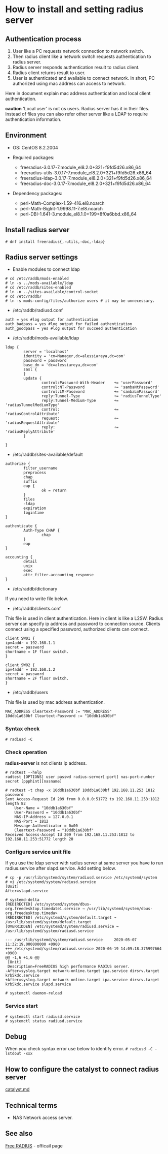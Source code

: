 # How to install and setting radius server

## Authentication process

1. User like a PC requests network connection to network switch.
2. Then radius client like a network switch requests authentication to radius server.
3. Radius server responds authentication result to radius client.
4. Radius client returns result to user.
5. User is authenticated and available to connect network.
   In short, PC authorized using mac address can access to network.

Here in document explain mac address authentication and local client authentication.

**caution**
'Local user' is not os users. Radius server has it in their files.
Instead of files you can also refer other server like a LDAP to require authentication information.

## Environment

- OS: CentOS 8.2.2004
- Required packages:

  - freeradius-3.0.17-7.module_el8.2.0+321+f9fd5d26.x86_64
  - freeradius-utils-3.0.17-7.module_el8.2.0+321+f9fd5d26.x86_64
  - freeradius-ldap-3.0.17-7.module_el8.2.0+321+f9fd5d26.x86_64
  - freeradius-doc-3.0.17-7.module_el8.2.0+321+f9fd5d26.x86_64

- Dependency packages:
  - perl-Math-Complex-1.59-416.el8.noarch
  - perl-Math-BigInt-1.9998.11-7.el8.noarch
  - perl-DBI-1.641-3.module_el8.1.0+199+8f0a6bbd.x86_64

## Install radius server

`# dnf install freeradius{,-utils,-doc,-ldap}`

## Radius server settings

- Enable modules to connect ldap

```
# cd /etc/raddb/mods-enabled
# ln -s ../mods-available/ldap
# cd /etc/raddb/sites-enabled
# ln -n ../sites-available/control-socket
# cd /etc/raddb/
# ln -s mods-config/files/authorize users # it may be unnecessary.
```

- /etc/raddb/radiusd.conf

```
auth = yes #log output for authentication
auth_badpass = yes #log output for failed authentication
auth_goodpass = yes #log output for succeed authentication
```

- /etc/raddb/mods-available/ldap

```
ldap {
        server = 'localhost'
        identity = 'cn=Manager,dc=alessiareya,dc=com'
        password = password
        base_dn = 'dc=alessiareya,dc=com'
        sasl {
        }
        update {
                control:Password-With-Header    += 'userPassword'
                control:NT-Password             += 'sambaNtPassword'
                control:LM-Password             += 'sambaLmPassword'
                reply:Tunnel-Type               += 'radiusTunnelType'
                reply:Tunnel-Medium-Type        += 'radiusTunnelMediumType'
                control:                        += 'radiusControlAttribute'
                request:                        += 'radiusRequestAttribute'
                reply:                          += 'radiusReplyAttribute'
        }

}
```

- /etc/raddb/sites-available/default

```
authorize {
        filter_username
        preprocess
        chap
        suffix
        eap {
                ok = return
        }
        files
        -ldap
        expiration
        logintime
}

authenticate {
        Auth-Type CHAP {
                chap
        }
        eap
}

accounting {
        detail
        unix
        exec
        attr_filter.accounting_response
}
```

- /etc/raddb/dictionary

If you need to write file below.

- /etc/raddb/clients.conf

This file is used in client authentication.
Here in client is like a L2SW.
Radius server can specify ip address and password to connection source.
Clients connect using a specified password, authorized clients can connect.

```
client SW01 {
ipv4addr = 192.168.1.1
secret = password
shortname = 1F floor switch.
}

client SW02 {
ipv4addr = 192.168.1.2
secret = password
shortname = 2F floor switch.
}
```

- /etc/raddb/users

This file is used by mac address authentication.

```
MAC_ADDRESS Cleartext-Password := "MAC_ADDRESS"
10ddb1a630bf Cleartext-Password := "10ddb1a630bf"
```

### Syntax check

`# radiusd -C`

### Check operation

**radius-server** is not clients ip address.

```
# radtest --help
radtest [OPTIONS] user passwd radius-server[:port] nas-port-number secret [ppphint][nasname]

# radtest -t chap -x 10ddb1a630bf 10ddb1a630bf 192.168.11.253 1812 password
Sent Access-Request Id 209 from 0.0.0.0:51772 to 192.168.11.253:1812 length 82
	User-Name = "10ddb1a630bf"
	User-Password = "10ddb1a630bf"
	NAS-IP-Address = 127.0.0.1
	NAS-Port = 1812
	Message-Authenticator = 0x00
	Cleartext-Password = "10ddb1a630bf"
Received Access-Accept Id 209 from 192.168.11.253:1812 to 192.168.11.253:51772 length 20
```

### Configure service unit file

If you use the ldap server with radius server at same server you have to run radius.service after slapd.service.
Add setting below.

```
# cp -p /usr/lib/systemd/system/radiusd.service /etc/systemd/system
# vi /etc/systemd/system/radiusd.service
[Unit]
After=slapd.service

# systemd-delta
[REDIRECTED] /etc/systemd/system/dbus-org.freedesktop.timedate1.service → /usr/lib/systemd/system/dbus-org.freedesktop.timeda>
[REDIRECTED] /etc/systemd/system/default.target → /usr/lib/systemd/system/default.target
[OVERRIDDEN] /etc/systemd/system/radiusd.service → /usr/lib/systemd/system/radiusd.service

--- /usr/lib/systemd/system/radiusd.service     2020-05-07 11:32:19.000000000 +0900
+++ /etc/systemd/system/radiusd.service 2020-06-19 14:09:18.375997664 +0900
@@ -1,6 +1,6 @@
 [Unit]
 Description=FreeRADIUS high performance RADIUS server.
-After=syslog.target network-online.target ipa.service dirsrv.target krb5kdc.service
+After=syslog.target network-online.target ipa.service dirsrv.target krb5kdc.service slapd.service

# systemctl daemon-reload
```

### Service start

```
# systemctl start radiusd.service
# systemctl status radiusd.service
```

## Debug

When you check syntax error use below to identify error.
`# radiusd -C -lstdout -xxx`

## How to configure the catalyst to connect radius server

[catalyst.md](./catalyst.md)

## Technical terms

- NAS Network access server.

## See also
[Free RADIUS](https://freeradius.org/) - officail page
